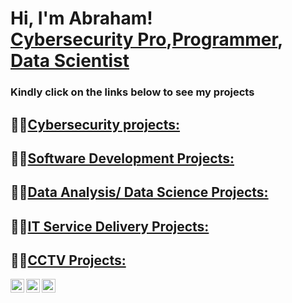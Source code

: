 <h1>Hi, I'm Abraham! <br/><a href="https://www.linkedin.com/in/abfembest/">Cybersecurity Pro</a>,<a href="https://github.com/abfembest">Programmer</a>, <a href="">Data Scientist</a></h1>
<h3>Kindly click on the links below to see my projects</h3>
<h2>👨‍💻<a href "https://github.com/abfembest/cybersecurity.git">Cybersecurity projects:</h2></a></h2>
<h2>👨‍💻<a href "">Software Development Projects:</h2></a></h2>
<h2>👨‍💻<a href "">Data Analysis/ Data Science Projects:</h2></a></h2>
<h2>👨‍💻<a href "">IT Service Delivery Projects:</h2></a></h2>
<h2>👨‍💻<a href "">CCTV Projects:</h2></a></h2>



[<img align="left" alt="abfembest | Twitter" width="22px" src="https://cdn.jsdelivr.net/npm/simple-icons@v3/icons/twitter.svg" />][twitter]
[<img align="left" alt="abfembest | LinkedIn" width="22px" src="https://cdn.jsdelivr.net/npm/simple-icons@v3/icons/linkedin.svg" />][linkedin]
[<img align="left" alt="abfembest | Instagram" width="22px" src="https://cdn.jsdelivr.net/npm/simple-icons@v3/icons/instagram.svg" />][instagram]

[twitter]: https://twitter.com/abfembest
[youtube]: https://www.youtube.com/c/abfembest
[instagram]: https://www.instagram.com/abfembest/
[linkedin]: https://linkedin.com/in/abfembest

